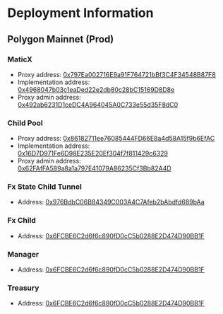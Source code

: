 # Deployment Information

## Polygon Mainnet (Prod)

### MaticX

-   Proxy address: [0x797Ea002716E9a91F764721bBf3C4F34548B87F8](https://polygonscan.com/address/0x797Ea002716E9a91F764721bBf3C4F34548B87F8)
-   Implementation address: [0x4968047b03c1eaDed22e2db80c28bC15169D8D8e](https://polygonscan.com/address/0x4968047b03c1eaDed22e2db80c28bC15169D8D8e)
-   Proxy admin address: [0x492ab6231D1ceDC4A964045A0C733e55d35F8dC0](https://polygonscan.com/address/0x492ab6231D1ceDC4A964045A0C733e55d35F8dC0)

### Child Pool

-   Proxy address: [0x86182711ee76085444FD66E8a4d58A15f9b6EfAC](https://polygonscan.com/address/0x86182711ee76085444FD66E8a4d58A15f9b6EfAC)
-   Implementation address: [0x16D7D971Fe6D98E235E20Ef304f7f811429c6329](https://polygonscan.com/address/0x16D7D971Fe6D98E235E20Ef304f7f811429c6329)
-   Proxy admin address: [0x62FAfFA589a8a1a797E41079A86235Cf3Bb82A4D](https://polygonscan.com/address/0x62FAfFA589a8a1a797E41079A86235Cf3Bb82A4D)

### Fx State Child Tunnel

-   Address: [0x976BdbC06B84349C003A4C7Afeb2bAbdfd689bAa](https://polygonscan.com/address/0x976BdbC06B84349C003A4C7Afeb2bAbdfd689bAa)

### Fx Child

-   Address: [0x6FCBE6C2d6f6c890fD0cC5b0288E2D474D90BB1F](https://amoy.polygonscan.com/address/0x6FCBE6C2d6f6c890fD0cC5b0288E2D474D90BB1F)

### Manager

-   Address: [0x6FCBE6C2d6f6c890fD0cC5b0288E2D474D90BB1F](https://polygonscan.com/address/0x6FCBE6C2d6f6c890fD0cC5b0288E2D474D90BB1F)

### Treasury

-   Address: [0x6FCBE6C2d6f6c890fD0cC5b0288E2D474D90BB1F](https://polygonscan.com/address/0x6FCBE6C2d6f6c890fD0cC5b0288E2D474D90BB1F)
